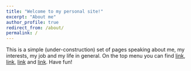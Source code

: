 ```yaml
---
title: "Welcome to my personal site!"
excerpt: "About me"
author_profile: true
redirect_from: /about/
permalink: /
---
```


This is a simple (under-construction) set of pages speaking about me, my interests, my job and my life in general. 
On the top menu you can find [link](https://andreab1997.github.io/publications/ "my publications"), [link](https://andreab1997.github.io/talks/ "my talks"), [link](https://andreab1997.github.io/teaching/ "my teaching activity") and [link](https://andreab1997.github.io/CV/ "my CV").
Have fun! 
